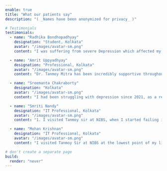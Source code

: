 ```yaml
---
enable: true
title: "What our patients say"
description: "( _Names have been anonymized for privacy_ )"

# Testimonials
testimonials:
  - name: "Radhika Bondhopadhyay"
    designation: "Student, Kolkata"
    avatar: "/images/avatar-sm.png"
    content: "I was suffering from severe Depression which affected my studies & social life very badly.I lost all hopes in life & never thought that I could become normal again.When I was going through such dark & painful times,I came to know about Dr.Tanmoy Mitra.Dr.Mitra's counselling,empathic nature,constant help,support, encouragement,and optimistic approach helped me regain my self-confidence & look at life from a fresh perspective.I used to follow his advice & now I have become totally normal.I am doing MA in Clinical Psychology right now.I'm really grateful to Dr.Tanmoy Mitra for making me bloom once again."

  - name: "Amrit Uppyadhyay"
    designation: "Professional, Kolkata"
    avatar: "/images/avatar-sm.png"
    content: "Dr. Tanmoy Mitra has been incredibly supportive throughout my journey. What started as support for marital dysfunction evolved into a transformative experience. His guidance helped me gain balance, clarity and confidence. Every session was a space where I felt truly heard and understood. His empathy and insight gave me the courage to confront difficult emotions and grow in ways I never imagined. I am deeply grateful for the role he plays in my overall mental and emotional well-being."

  - name: "Sreemanta Chakraborty"
    designation: "Kolkata"
    avatar: "/images/avatar-sm.png"
    content: "I had been struggling with depression since 2021, as a result of which my academic life was severely hampered. Though I had been under treatment since late 2021, nothing had shown any consistent positive results. In November 2023, I was put in touch with Dr Mitra. Over the next one and a half years, he has been a significant source of support for me, particularly in coordinating between my parents and me, as well as with my psychiatrist. Recovery from mental health conditions is slow and arduous, and in my case, it might not have been possible but for the close supervision I had been under Dr Mitra."

  - name: "Smriti Nandy"
    designation: "IT Professional, Kolkata"
    avatar: "/images/avatar-sm.png"
    content: "1. I visited Tanmoy sir at NIBS, when I started failing in graduation even after scoring 93.5% in high school. I was suffering with OCPD and was obsessed with a few stuff that had crippled my life.\n2. I was prescribed CBT with a few meds. I donot know when CBT started, when it ended or if it is still continuing... But what I do know is I made it through graduation, made it to through my masters in my desired college, and made it to a job in one of the sought after MNCs. Nothing in my life is ever happening without him. He came as a professional... Remained as my saviour. And will remain as my light house till I breathe"

  - name: "Mohan Krishnan"
    designation: "IT Professional, Kolkata"
    avatar: "/images/avatar-sm.png"
    content: "I visited Tanmoy Sir at NIBS at the lowest point of my life, during my bachelor's degree. I was unable to focus on anything and was diagnosed with OCD and Severe Anxiety. From there, with Sir's help, managed to score above 90% and even finished my master's degree first-of-our-batch. Due to his unwavering help, support and kindness, I have been able to acheive many goals in life. Even now, having been diagnosed with chronic pain/fibromyalgia, Sir's help has been invaluable in getting me back to my feet and helping me live my life to the fullest. Many, many thanks to him and I could not imagine acheiving even a fraction of what I have without his help."

# don't create a separate page
build:
  render: "never"
---
```

